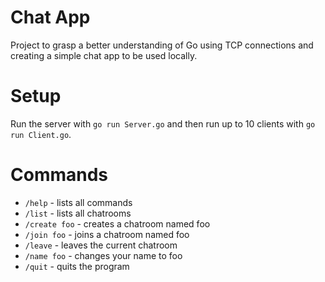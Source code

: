 # Chat App

Project to grasp a better understanding of Go using TCP connections and creating a simple chat app to be used locally.

# Setup

Run the server with `go run Server.go` and then run up to 10 clients with `go run Client.go`.

# Commands

- `/help` - lists all commands
- `/list` - lists all chatrooms
- `/create foo` - creates a chatroom named foo
- `/join foo` - joins a chatroom named foo
- `/leave` - leaves the current chatroom
- `/name foo` - changes your name to foo
- `/quit` - quits the program
